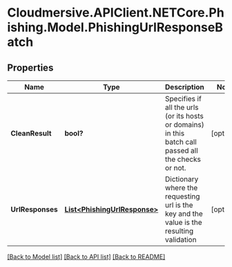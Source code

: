 # Cloudmersive.APIClient.NETCore.Phishing.Model.PhishingUrlResponseBatch
## Properties

Name | Type | Description | Notes
------------ | ------------- | ------------- | -------------
**CleanResult** | **bool?** | Specifies if all the urls (or its hosts or domains) in this batch call passed all the checks or not. | [optional] 
**UrlResponses** | [**List&lt;PhishingUrlResponse&gt;**](PhishingUrlResponse.md) | Dictionary where the requesting url is the key and the value is the resulting validation | [optional] 

[[Back to Model list]](../README.md#documentation-for-models) [[Back to API list]](../README.md#documentation-for-api-endpoints) [[Back to README]](../README.md)

